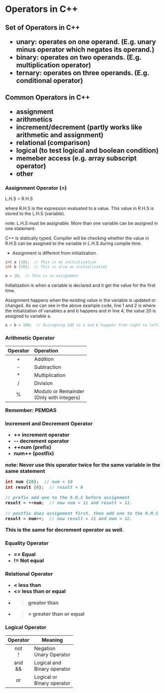 <h1> Operators in C++

<h2>Set of Operators in C++

* unary: operates on one operand. (E.g. unary minus operator which negates its operand.)
* binary: operates on two operands. (E.g. multiplication operator)
* ternary: operates on three operands. (E.g. conditional operator)

<h2>Common Operators in C++

- assignment
- arithmetics
- increment/decrement (partly works like arithmetic and assignment)
- relational (comparison)
- logical (to test logical and boolean condition)
- memeber access (e.g. array subscript operator)
- other

<h3>Assignment Operator (=)</h3>

L.H.S = R.H.S

where R.H.S is the expression evaluated to a value. This value in R.H.S is stored to the L.H.S (variable).

note: L.H.S must be assignable. More than one variable can be assigned in one statement.

C++ is statically typed. Compiler will be checking whether the value in R.H.S can be assgined to the variable in L.H.S during compile time.

* Assignment is different from initialization.

```cpp
int a {10};  // This is an initialization
int b {20};  // This is also an initialization

a = 20;  // This is an assignment
```

Initialization is when a variable is declared and it get the value for the first time.

Assignment happens when the existing value in the variable is updated or changed. As we can see in the above example code, line 1 and 2 is where the initialization of variables a and b happens and in line 4, the value 20 is assigned to variable a.

```cpp
a = b = 100;  // Assingning 100 to a and b happens from right to left.
```

<h3>Arithmetic Operator

| Operator | Operation                                     |
| :------: | :-------------------------------------------- |
|    +    | Addition                                      |
|    -    | Subtraction                                   |
|    *    | Multiplication                                |
|    /    | Division                                      |
|    %    | Modulo or Remainder<br />(Only with integers) |

Remember: PEMDAS

<h3>Increment and Decrement Operator

* ++ increment operator
* -- decrement operator
* ++num (prefix)
* num++ (postfix)

note: Never use this operator twice for the same variable in the same statement

```cpp
int num {10};  // num = 10
int result {0};  // result = 0

// prefix add one to the R.H.S before assignment
result = ++num;  // now num = 11 and result = 11.

// postfix does assignment first, then add one to the R.H.S
result = num++;  // now result = 11 and num = 12.
```

This is the same for decrement operator as well.

<h3>Equality Operator

* == Equal
* != Not equal

<h3>Relational Operator

* < less than
* <= less than or equal
* > greater than
* > = greater than or equal

<h3>Logical Operator

|  Operator  | Meaning                          |
| :---------: | -------------------------------- |
| not<br />! | Negation<br />Unary Operator     |
| and<br />&& | Logical and<br />Binary operator |
|     or     | Logical or<br />Binary operator  |
